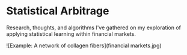 # Statistical Arbitrage
Research, thoughts, and algorithms I've gathered on my exploration of applying statistical learning within financial markets.

![Example: A network of collagen fibers](financial markets.jpg)
